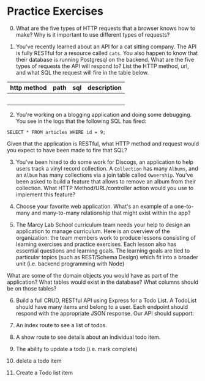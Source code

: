 # Practice Exercises 

0. What are the five types of HTTP requests that a browser knows how to make? Why is it important to use different types of requests?

1. You've recently learned about an API for a cat sitting company. The API is fully RESTful for a resource called `cats`. You also happen to know that their database is running Postgresql on the backend. What are the five types of requests the API will respond to? List the HTTP method, url, and what SQL the request will fire in the table below.

| http method  |  path |  sql | description
|---|---|---|---|
|  |  | | | 
|  |  | | | 
|  |  | | | 
|  |  | | | 
|  |  | | | 

2. You're working on a blogging application and doing some debugging. You see in the logs that the following SQL has fired:

```
SELECT * FROM articles WHERE id = 9;
```

Given that the application is RESTful, what HTTP method and request would you expect to have been made to fire that SQL?


3. You've been hired to do some work for Discogs, an application to help users track a vinyl record collection. A `Collection` has many `Albums`, and an `Album` has many collections via a join table called `Ownership`. You've been asked to build a feature that allows to remove an album from their collection. What HTTP Method/URL/controller action would you use to implement this feature?

4. Choose your favorite web application. What's an example of a one-to-many and many-to-many relationship that might exist within the app?

5. The Marcy Lab School curriculum team needs your help to design an application to manage curriculum. Here is an overview of the organization: the team members work to produce lessons consisting of learning exercises and practice exercises. Each lesson also has essential questions and learning goals. The learning goals are tied to particular topics (such as REST/Schema Design) which fit into a broader unit (i.e. backend programming with Node)

What are some of the domain objects you would have as part of the application? What tables would exist in the database? What columns should be on those tables?

6. Build a full CRUD, RESTful API using Express for a Todo List. A TodoList should have many items and belong to a user. Each endpoint should respond with the appropriate JSON response. Our API should support:

1. An index route to see a list of todos.
2. A show route to see details about an individual todo item.
3. The ability to update a todo (i.e. mark complete)
4. delete a todo item
5. Create a Todo list item
